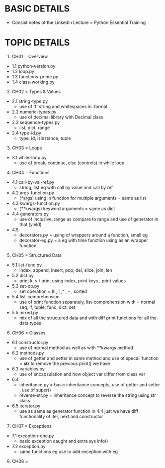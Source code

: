 # BASIC DETAILS
- Consist notes of the LinkedIn Lecture = Python Essential Training

# TOPIC DETAILS
1. CH01 = Overview
- 1.1 python-version.py
- 1.2 loop.py
- 1.3 functions-prime.py
- 1.4 class-working.py
2. CH02 = Types & Values
  - 2.1 string-type.py
    - use of 'f' string and whitespaces in .format
  - 2.2 numeric-types.py
    - use of decimal library with Decimal class
  - 2.3 sequence-types.py
    - list, dict, range
  - 2.4 type-id.py
    - type, id, isinstance, tuple
3. CH03 = Loops
  - 3.1 while-loop.py
    - use of break, continue, else (controls) in while loop
4. CH04 = Functions
  - 4.1 call-by-val-ref.py
    - string, list eg with call by value and call by ref
  - 4.2 args-function.py
    - (*args) using in function for multiple arguments = same as list
  - 4.3 kwargs-function.py
    - (**kwargs) keyword arguments = same as dict
  - 4.4 generators.py
    - use of inclusive_range as compare to range and use of generator in that (yield)
  - 4.5 
    - decorators.py = using of wrappers around a function, small eg
    - decorator-eg.py = a eg with time function using as an wrapper function
5. CH05 = Structured Data
  - 5.1 list-func.py
    - index, append, insert, pop, del, slice, join, len
  - 5.2 dict.py
    - print k, v / print using index, print keys , print values
  - 5.3 set-op.py
    - set operation = & , | ,^ , - , sorted
  - 5.4 list-comprehension
    - use of print function separately, list-comprehension with = normal seq, if, tuple, func, dict, set
  - 5.5 mixed.py
    - mix of all the structured data and with diff print functions for all the data types
 6. CH06 = Classes
  - 6.1 constructor.py
    - use of normal method as well as with **kwargs method
  - 6.2 methods.py
    - use of getter and setter in same method and use of specail function = __str__ to remove the previous print() we have
  - 6.3 variables.py
    - use of encapsulation and how object var differ from class var
  - 6.4 
    - inheritance.py = basic inheritance concepts, use of getter and setter , use of super() 
    - reverse-str.py = inheritance concept to reverse the string using str class
  - 6.5 iterator.py
    - use as same as generator function in 4.4 just we have diff functionality of iter, next and constructor
 7. CH07 = Exceptions
  - 7.1 exception-one.py
    - basic exception caught and extra sys info()
  - 7.2 exception.py
    - same functions eg use to add exception with eg
 8. CH08 = 
